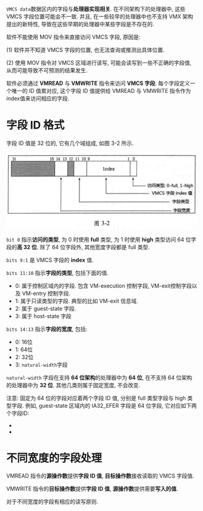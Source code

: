 
`VMCS data`数据区内的字段与**处理器实现相关**. 在不同架构下的处理器中, 这些 VMCS 字段位置可能会不一致. 并且, 在一些较早的处理器中也不支持 VMX 架构提出的新特性, 导致在这些早期的处理器中某些字段是不存在的.

软件不能使用 MOV 指令来直接访问 VMCS 字段, 原因是:

(1) 软件并不知道 VMCS 字段的位置, 也无法查询或推测出具体位置.

(2) 使用 MOV 指令对 VMCS 区域进行读写, 可能会读写到一些不正确的字段值, 从而可能导致不可预测的结果发生.

软件必须通过 **VMREAD** 与 **VMWRITE** 指令来访问 **VMCS 字段**. 每个字段定义一个唯一的 ID 值累对应, 这个字段 ID 值提供给 VMREAD 与 VMWRITE 指令作为index值来访问相应的字段.

# 字段 ID 格式

字段 ID 值是 32 位的, 它有几个域组成, 如图 3-2 所示.

![2020-02-25-20-43-06.png](./images/2020-02-25-20-43-06.png)

`bit 0` 指示**访问的类型**, 为 0 时使用 **full** 类型, 为 1 时使用 **high** 类型访问 64 位字段的**高 32 位**. 除了 64 位字段外, 其他宽度字段都是 full 类型. 

`bits 9:1` 是 VMCS 字段的 **index** 值.

`bits 11:10` 指示**字段的类型**, 包括下面的值.

- 0: 属于控制区域内的字段. 包含 VM-execution 控制字段, VM-exit控制字段以及 VM-entry 控制字段.
- 1: 属于只读类型的字段. 典型的比如 VM-exit 信息域.
- 2: 属于 guest-state 字段.
- 3: 属于 host-state 字段

`bits 14:13` 指示**字段的宽度**, 包括:

- 0: 16位
- 1: 64位
- 2: 32位
- 3: `natural-width`字段

`natural-width` 字段在支持 **64 位架构**的处理器中为 **64 位**, 在不支持 64 位架构的处理器中为 **32 位**. 其他几类则属于固定宽度, 不会改变.

注意: 固定为 64 位的字段对应着两个字段 ID 值, 分别是 full 类型字段与 high 类型字段. 例如, guest-state 区域内的 IA32_EFER 字段是 64 位字段, 它对应如下两个字段ID:

-
- 





# 不同宽度的字段处理

VMREAD 指令的**源操作数**提供**字段 ID 值**, **目标操作数**接收读取的 VMCS 字段值.

VMWRITE 指令的**目标操作数**提供**字段 ID 值**, **源操作数**提供需要**写入的值**.

对于不同宽度的字段有相应的读写原则.

